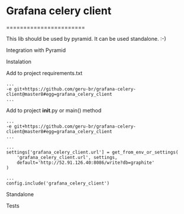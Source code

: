 # Grafana celery client
=======================

This lib should be used by pyramid. It can be used standalone. :-)

Integration with Pyramid

Instalation

Add to project requirements.txt

```shell
...
-e git+https://github.com/geru-br/grafana-celery-client@master8#egg=grafana_celery_client
...

```

Add to project __init__.py or main() method

```shell
...
-e git+https://github.com/geru-br/grafana-celery-client@master8#egg=grafana_celery_client
...

```
	...
    settings['grafana_celery_client.url'] = get_from_env_or_settings(
        'grafana_celery_client.url', settings,
        default='http://52.91.126.40:8086/write?db=graphite'
    )

    ...
    config.include('grafana_celery_client')


Standalone


Tests

